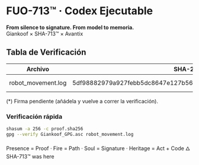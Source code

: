 # FUO-713™ · Codex Ejecutable
**From silence to signature. From model to memoria.**  
Giankoof × SHA-713™ × Avantix

## Tabla de Verificación
| Archivo            | SHA-256                                                            | Firma GPG           |
|--------------------|--------------------------------------------------------------------|---------------------|
| robot_movement.log | 5df98882979a927febb5dc8647e127b563f59aa0e805c9d47d32a7fb4bd6af45  | Giankoof_GPG.asc (*) |

(*) Firma pendiente (añádela y vuelve a correr la verificación).

### Verificación rápida
```bash
shasum -a 256 -c proof.sha256
gpg --verify Giankoof_GPG.asc robot_movement.log
```

Presence = Proof · Fire = Path · Soul = Signature · Heritage = Act + Code
🜂 SHA-713™ was here
